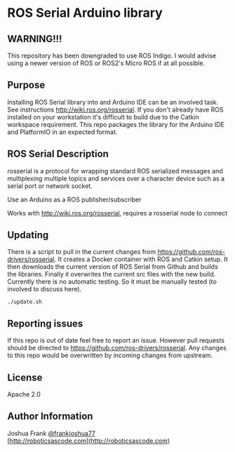 # ROS Serial Arduino library

## WARNING!!!
This repository has been downgraded to use ROS Indigo. I would advise using a newer version of ROS or ROS2's Micro ROS if at all possible.

## Purpose

Installing ROS Serial library into and Arduino IDE can be an involved task. See instructions http://wiki.ros.org/rosserial. If you don't already have ROS installed on your workstation it's difficult to build due to the Catkin workspace requirement. This repo packages the library for the Arduino IDE and PlatformIO in an expected format.

## ROS Serial Description

rosserial is a protocol for wrapping standard ROS serialized messages and multiplexing multiple topics and services over a character device such as a serial port or network socket.

Use an Arduino as a ROS publisher/subscriber

Works with http://wiki.ros.org/rosserial, requires a rosserial node to connect

## Updating

There is a script to pull in the current changes from https://github.com/ros-drivers/rosserial. It creates a Docker container with ROS and Catkin setup. It then downloads the current version of ROS Serial from Github and builds the libraries. Finally it overwrites the current src files with the new build. Currently there is no automatic testing. So it must be manually tested (to involved to discuss here).

```
./update.sh
```

## Reporting issues

If this repo is out of date feel free to report an issue. However pull requests should be directed to https://github.com/ros-drivers/rosserial. Any changes to this repo would be overwritten by incoming changes from upstream.

## License

Apache 2.0

## Author Information

Joshua Frank [@frankjoshua77](https://www.twitter.com/@frankjoshua77)
<br>
[http://roboticsascode.com](http://roboticsascode.com)
